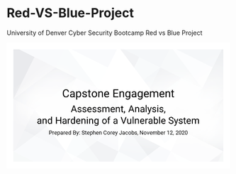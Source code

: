 # Red-VS-Blue-Project
University of Denver Cyber Security Bootcamp Red vs Blue Project

![alt text](https://github.com/CoreyJay44/Red-VS-Blue-Project/blob/main/Stephen%20Corey%20Jacobs%20Red%20vs%20Blue%20Slides/Slide1.PNG "Slide 1")
